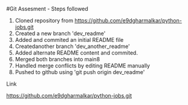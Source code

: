 #Git Assesment - Steps followed

1. Cloned repository from https://github.com/e9dgharmalkar/python-jobs.git
2. Created a new branch 'dev_readme'
3. Added and commited an initial README file
4. Createdanother branch 'dev_another_readme'
5. Added alternate README content and commited.
6. Merged both branches into main8
7. Handled merge conflicts by editing README manually
8. Pushed to github using 'git push origin dev_readme'

Link

https://github.com/e9dgharmalkar/python-jobs.git